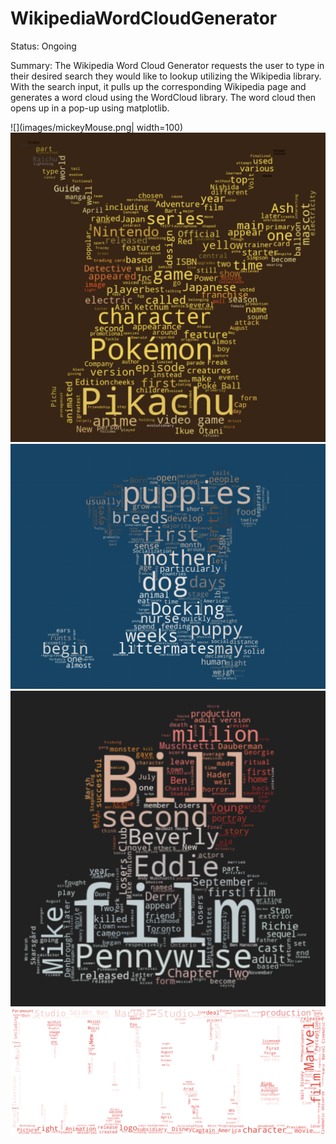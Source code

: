 # WikipediaWordCloudGenerator

Status: Ongoing

Summary: The Wikipedia Word Cloud Generator requests the user to type in their desired search they would like to lookup utilizing the Wikipedia library. With the search input, it pulls up the corresponding Wikipedia page and generates a word cloud using the WordCloud library. The word cloud then opens up in a pop-up using matplotlib.

![](images/mickeyMouse.png| width=100)
![](images/pickachu.png)
![](images/puppy.png)
![](images/itChapterTwo.png)
![](images/marvelStudio.png)

